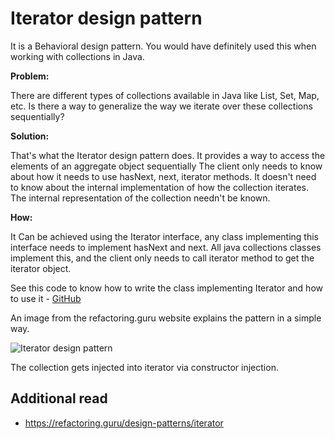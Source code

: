 # Iterator design pattern

It is a Behavioral design pattern. You would have definitely used this when working with collections in Java.

**Problem:**

There are different types of collections available in Java like List, Set, Map, etc. Is there a way to generalize
the way we iterate over these collections sequentially?

**Solution:**

That's what the Iterator design pattern does. It provides a way to access the elements of an aggregate object sequentially
The client only needs to know about how it needs to use hasNext, next, iterator methods. It doesn't need to know about the
internal implementation of how the collection iterates. The internal representation of the collection needn't be known.

**How:**

It Can be achieved using the Iterator interface, any class implementing this interface needs to implement hasNext and next.
All java collections classes implement this, and the client only needs to call iterator method to get the iterator object.

See this code to know how to write the class implementing Iterator and how to use it - [GitHub](https://github.com/chaitanya-basava/CS5343-Assignments/blob/main/assignment4/SinglyLinkedList.java)

An image from the refactoring.guru website explains the pattern in a simple way.

![Iterator design pattern](https://refactoring.guru/images/patterns/diagrams/iterator/structure-2x.png)

The collection gets injected into iterator via constructor injection.

## Additional read
- https://refactoring.guru/design-patterns/iterator
